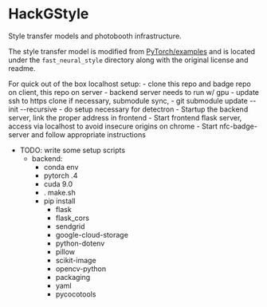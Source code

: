 # HackGStyle

Style transfer models and photobooth infrastructure.

The style transfer model is modified from [PyTorch/examples](https://github.com/pytorch/examples)
 and is located under the `fast_neural_style` directory along with the original
 license and readme.

For quick out of the box localhost setup:
	- clone this repo and badge repo on client, this repo on server
	- backend server needs to run w/ gpu
		- update ssh to https clone if necessary, submodule sync,
			- git submodule update --init --recursive
		- do setup necessary for detectron
	- Startup the backend server, link the proper address in frontend
	- Start frontend flask server, access via localhost to avoid insecure origins on chrome
	- Start nfc-badge-server and follow appropriate instructions

- TODO: write some setup scripts
	- backend:
		- conda env
		- pytorch .4
		- cuda 9.0
		- . make.sh
		- pip install
			- flask
			- flask_cors
			- sendgrid
			- google-cloud-storage
			- python-dotenv
			- pillow
			- scikit-image
			- opencv-python
			- packaging
			- yaml
			- pycocotools
	  